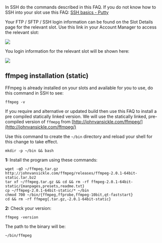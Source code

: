 
In SSH do the commands described in this FAQ. If you do not know how to SSH into your slot use this FAQ: [SSH basics - Putty](https://www.feralhosting.com/faq/view?question=12)

Your FTP / SFTP / SSH login information can be found on the Slot Details page for the relevant slot. Use this link in your Account Manager to access the relevant slot:

![](https://raw.github.com/feralhosting/feralfilehosting/master/Feral%20Wiki/0%20Generic/slot_detail_link.png)

You login information for the relevant slot will be shown here:

![](https://raw.github.com/feralhosting/feralfilehosting/master/Feral%20Wiki/0%20Generic/slot_detail_ssh.png)

ffmpeg installation (static)
---

FFmpeg is already installed on your slots and available for you to use, do this command in SSH to see:

~~~
ffmpeg -v
~~~

If you require and alternative or updated build then use this FAQ to install a pre compiled statically linked version. We will use the statically linked, pre-compiled version of `ffmepg` from [http://johnvansickle.com/ffmpeg/](http://johnvansickle.com/ffmpeg/)

Use this command to create the `~/bin` directory and reload your shell for this change to take effect.

~~~
mkdir -p ~/bin && bash
~~~

**1:** Install the program using these commands:

~~~
wget -qO ~/ffmpeg.tar.gz http://johnvansickle.com/ffmpeg/releases/ffmpeg-2.0.1-64bit-static.tar.bz2
tar xf ~/ffmpeg.tar.gz && cd && rm -rf ffmpeg-2.0.1-64bit-static/{manpages,presets,readme.txt}
cp ~/ffmpeg-2.0.1-64bit-static/* ~/bin
chmod 700 ~/bin/{ffmpeg,ffprobe,ffmpeg-10bit,qt-faststart}
cd && rm -rf ffmpeg{.tar.gz,-2.0.1-64bit-static}
~~~

**2:** Check your version:

~~~
ffmpeg -version
~~~

The path to the binary will be:

~~~
~/bin/ffmpeg
~~~



